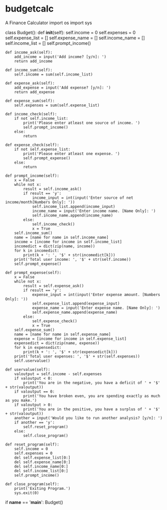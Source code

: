 # budgetcalc
A Finance Calculator
import os
import sys

class Budget():
    def __init__(self):
        self.income = 0
        self.expenses = 0
        self.expense_list = []
        self.expense_name = []
        self.income_name = []
        self.income_list = []
        self.prompt_income()

    def income_ask(self): 
        add_income = input('Add income? [y/n]: ')
        return add_income

    def income_sum(self):
        self.income = sum(self.income_list)

    def expense_ask(self):
        add_expense = input('Add expense? [y/n]: ')
        return add_expense

    def expense_sum(self):
        self.expenses = sum(self.expense_list)

    def income_check(self):
        if not self.income_list:
            print('Please enter atleast one source of income. ')
            self.prompt_income()
        else:
            return

    def expense_check(self):
        if not self.expense_list:
            print('Please enter atleast one expense. ')
            self.prompt_expense()
        else:
            return

    def prompt_income(self):
        x = False
        while not x:
            result = self.income_ask()
            if result == 'y':
                income_input = int(input('Enter source of net income/month[Numbers Only]: '))
                self.income_list.append(income_input)
                income_name = input('Enter income name. [Name Only]: ')
                self.income_name.append(income_name)
            else:
                self.income_check()
                x = True
        self.income_sum()
        name = [name for name in self.income_name]
        income = [income for income in self.income_list]
        incomedict = dict(zip(name, income))
        for k in incomedict:
            print(k + ': ', '$' + str(incomedict[k]))
        print('Total user income: ', '$' + str(self.income))
        self.prompt_expense()

    def prompt_expense(self):
        x = False
        while not x:
            result = self.expense_ask()
            if result == 'y':
                expense_input = int(input('Enter expense amount. [Numbers Only]: '))
                self.expense_list.append(expense_input)
                expense_name = input('Enter expense name. [Name Only]: ')
                self.expense_name.append(expense_name)
            else:
                self.expense_check()
                x = True
        self.expense_sum()
        name = [name for name in self.expense_name]
        expense = [income for income in self.expense_list]
        expensedict = dict(zip(name, expense))
        for k in expensedict:
            print(k + ': ', '$' + str(expensedict[k]))
        print('Total user expenses: ', '$' + str(self.expenses))
        self.uservalue()

    def uservalue(self):
        valoutput = self.income - self.expenses
        if valoutput < 0:
            print('You are in the negative, you have a deficit of ' + '$' + str(valoutput))
        if valoutput == 0:
            print('You have broken even, you are spending exactly as much as you make.')
        if valoutput > 0:
            print('You are in the positive, you have a surplus of ' + '$' + str(valoutput))
        another = input('Would you like to run another analysis? [y/n]: ')
        if another == 'y':
            self.reset_program()
        else:
            self.close_program()

    def reset_program(self):
        self.income = 0
        self.expenses = 0
        del self.expense_list[0:]
        del self.expense_name[0:]
        del self.income_name[0:]
        del self.income_list[0:]
        self.prompt_income()

    def close_program(self):
        print('Exiting Program.')
        sys.exit(0)

if __name__ == '__main__':
    Budget()
